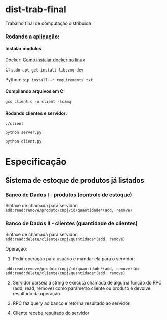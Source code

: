 # dist-trab-final
Trabalho final de computação distribuída

### Rodando a aplicação:

#### Instalar módulos

Docker:
[Como instalar docker no linux](https://www.youtube.com/watch?v=H0RS7bVymw0)

C:
`sudo apt-get install libczmq-dev`

Python:
`pip install -r requirements.txt`

#### Compilando arquivos em C:

`gcc client.c -o client -lczmq`

#### Rodando clientes e servidor:

`./client`

`python server.py`

`python client.py`

# Especificação

## Sistema de estoque de produtos já listados 

### Banco de Dados I - produtos (controle de estoque)

Sintaxe de chamada para servidor: 
`add:read:remove/produto/cnpj/id/quantidade*(add, remove)`

### Banco de Dados II - clientes (quantidade de clientes)

Sintaxe de chamada para servidor:
`add:read:delete/cliente/cnpj/quantidade*(add, remove)`

Operação:

1. Pedir operação para usuário e mandar ela para o servidor:

`add:read:remove/produto/cnpj/id/quantidade*(add, remove)`
ou
`add:read:delete/cliente/cnpj/quantidade*(add, remove)`

2. Servidor parseia a string e executa chamada de alguma função do RPC (add, read, remove) como parâmetro cliente ou produto  e devolve resultado da operação 

3. RPC faz query ao banco e retorna resultado ao servidor.

4. Cliente recebe resultado do servidor
